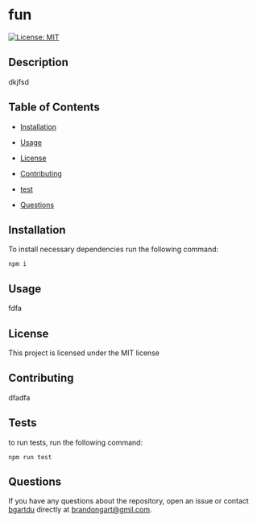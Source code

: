 # fun
[![License: MIT](https://img.shields.io/badge/License-MIT-yellow.svg)](https://opensource.org/licenses/MIT)

## Description

dkjfsd

## Table of Contents

* [Installation](#installation)

* [Usage](#usage)

* [License](#license)

* [Contributing](#contributing)

* [test](#tests)

* [Questions](#Questions)

## Installation

To install necessary dependencies run the following command:

```
npm i
```

## Usage

fdfa


## License

This project is licensed under the MIT license

## Contributing

dfadfa

## Tests

to run tests, run the following command:

```
npm run test
```

## Questions

If you have any questions about the repository, open an issue or contact [bgartdu](undefined) directly at brandongart@gmil.com.

